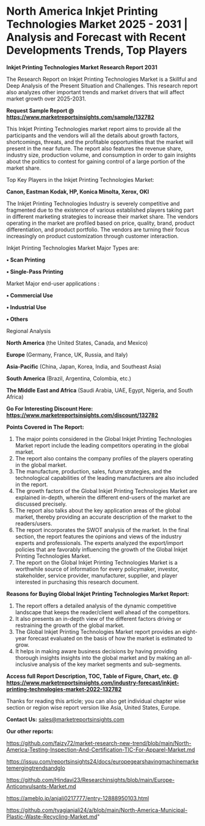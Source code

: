 # North America Inkjet Printing Technologies Market 2025 - 2031 | Analysis and Forecast with Recent Developments Trends, Top Players

<strong>Inkjet Printing Technologies Market Research Report 2031</strong>

The Research Report on Inkjet Printing Technologies Market is a Skillful and Deep Analysis of the Present Situation and Challenges. This research report also analyzes other important trends and market drivers that will affect market growth over 2025-2031.

<strong>Request Sample Report @ <a href=https://www.marketreportsinsights.com/sample/132782>https://www.marketreportsinsights.com/sample/132782</a></strong>

This Inkjet Printing Technologies market report aims to provide all the participants and the vendors will all the details about growth factors, shortcomings, threats, and the profitable opportunities that the market will present in the near future. The report also features the revenue share, industry size, production volume, and consumption in order to gain insights about the politics to contest for gaining control of a large portion of the market share.

Top Key Players in the Inkjet Printing Technologies Market:

<strong>Canon, Eastman Kodak, HP, Konica Minolta, Xerox, OKI</strong>

The Inkjet Printing Technologies Industry is severely competitive and fragmented due to the existence of various established players taking part in different marketing strategies to increase their market share. The vendors operating in the market are profiled based on price, quality, brand, product differentiation, and product portfolio. The vendors are turning their focus increasingly on product customization through customer interaction.

Inkjet Printing Technologies Market Major Types are:

<strong>• Scan Printing

• Single-Pass Printing</strong>

Market Major end-user applications :

<strong>• Commercial Use

• Industrial Use

• Others</strong>

Regional Analysis

</u><strong><b>North America</b></strong> (the United States, Canada, and Mexico)

<strong><b>Europe </b></strong>(Germany, France, UK, Russia, and Italy)

<strong><b>Asia-Pacific</b></strong> (China, Japan, Korea, India, and Southeast Asia)

<strong><b>South America</b></strong> (Brazil, Argentina, Colombia, etc.)

<strong><b>The Middle East and Africa</b></strong> (Saudi Arabia, UAE, Egypt, Nigeria, and South Africa)

<strong>Go For Interesting Discount Here: <a href=https://www.marketreportsinsights.com/discount/132782>https://www.marketreportsinsights.com/discount/132782</a></strong>

<strong>Points Covered in The Report:</strong>
<ol>
  <li>The major points considered in the Global Inkjet Printing Technologies Market report include the leading competitors operating in the global market.</li>
  <li>The report also contains the company profiles of the players operating in the global market.</li>
  <li>The manufacture, production, sales, future strategies, and the technological capabilities of the leading manufacturers are also included in the report.</li>
  <li>The growth factors of the Global Inkjet Printing Technologies Market are explained in-depth, wherein the different end-users of the market are discussed precisely.</li>
  <li>The report also talks about the key application areas of the global market, thereby providing an accurate description of the market to the readers/users.</li>
  <li>The report incorporates the SWOT analysis of the market. In the final section, the report features the opinions and views of the industry experts and professionals. The experts analyzed the export/import policies that are favorably influencing the growth of the Global Inkjet Printing Technologies Market.</li>
  <li>The report on the Global Inkjet Printing Technologies Market is a worthwhile source of information for every policymaker, investor, stakeholder, service provider, manufacturer, supplier, and player interested in purchasing this research document.</li>
</ol>
<strong>Reasons for Buying Global Inkjet Printing Technologies Market Report:</strong>

<ol>
  <li>The report offers a detailed analysis of the dynamic competitive landscape that keeps the reader/client well ahead of the competitors.</li>
  <li>It also presents an in-depth view of the different factors driving or restraining the growth of the global market.</li>
  <li>The Global Inkjet Printing Technologies Market report provides an eight-year forecast evaluated on the basis of how the market is estimated to grow.</li>
  <li>It helps in making aware business decisions by having providing thorough insights insights into the global market and by making an all-inclusive analysis of the key market segments and sub-segments.</li>
</ol>
<strong>Access full Report Description, TOC, Table of Figure, Chart, etc. @ <a href=https://www.marketreportsinsights.com/industry-forecast/inkjet-printing-technologies-market-2022-132782>https://www.marketreportsinsights.com/industry-forecast/inkjet-printing-technologies-market-2022-132782</a></strong>


Thanks for reading this article; you can also get individual chapter wise section or region wise report version like Asia, United States, Europe.

<strong>Contact Us:</strong>
sales@marketreportsinsights.com

<strong>Our other reports:</strong>

<a href=https://github.com/faizy72/market-research-new-trend/blob/main/North-America-Testing-Inspection-And-Certification-TIC-For-Apparel-Market.md>https://github.com/faizy72/market-research-new-trend/blob/main/North-America-Testing-Inspection-And-Certification-TIC-For-Apparel-Market.md</a>

<a href=https://issuu.com/reportsinsights24/docs/europegearshavingmachinemarketemergingtrendsandglo>https://issuu.com/reportsinsights24/docs/europegearshavingmachinemarketemergingtrendsandglo</a>

<a href=https://github.com/Hindavi23/Researchinsights/blob/main/Europe-Anticonvulsants-Market.md>https://github.com/Hindavi23/Researchinsights/blob/main/Europe-Anticonvulsants-Market.md</a>

<a href=https://ameblo.jp/anjali0217777/entry-12888950103.html>https://ameblo.jp/anjali0217777/entry-12888950103.html</a>

<a href=https://github.com/tyagianjali24/a/blob/main/North-America-Municipal-Plastic-Waste-Recycling-Market.md>https://github.com/tyagianjali24/a/blob/main/North-America-Municipal-Plastic-Waste-Recycling-Market.md</a>"
